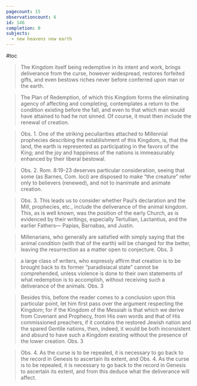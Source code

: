 ```yaml
---
pagecount: 15
observationcount: 6
id: 146
completion: 0
subjects:
  - new heavens new earth
---
```

#toc
>The Kingdom itself being redemptive in its intent and work, brings deliverance from the curse, however widespread, restores forfeited gifts, and even bestows riches never before conferred upon man or the earth.

>The Plan of Redemption, of which this Kingdom forms the eliminating agency of affecting and completing, contemplates a return to the condition existing before the fall, and even to that which man would have attained to had he not sinned. Of course, it must then include the renewal of creation.

>Obs. 1. One of the striking peculiarities attached to Millennial prophecies describing the establishment of this Kingdom, is, that the land, the earth is represented as participating in the favors of the King; and the joy and happiness of the nations is immeasurably enhanced by their liberal bestowal.

 >Obs. 2. Rom. 8:19-23 deserves particular consideration, seeing that some (as Barnes, Com. loci) are disposed to make “the creature” refer only to believers (renewed), and not to inanimate and animate creation.

>Obs. 3. This leads us to consider whether Paul’s declaration and the Mill, prophecies, etc., include the deliverance of the animal kingdom. This, as is well known, was the position of the early Church, as is evidenced by their writings, especially Tertullian, Lactantius, and the earlier Fathers— Papias, Barnabas, and Justin.

>Millenarians, who generally are satisfied with simply saying that the animal condition (with that of the earth) will be changed for the better, leaving the resurrection as a matter open to conjecture.
>Obs. 3


>a large class of writers, who expressly affirm that creation is to be brought back to its former “paradisiacal state” cannot be comprehended, unless violence is done to their own statements of what redemption is to accomplish, without receiving such a deliverance of the animals.
>Obs. 3

>Besides this, before the reader comes to a conclusion upon this particular point, let him first pass over the argument respecting the Kingdom; for if the Kingdom of the Messiah is that which we derive from Covenant and Prophecy, from His own words and that of His commissioned preachers, if it contains the restored Jewish nation and the spared Gentile nations, then, indeed, it would be both inconsistent and absurd to have such a Kingdom existing without the presence of the lower creation.
>Obs. 3

>Obs. 4. As the curse is to be repealed, it is necessary to go back to the record in Genesis to ascertain its extent, and Obs. 4. As the curse is to be repealed, it is necessary to go back to the record in Genesis to ascertain its extent, and from this deduce what the deliverance will affect.





